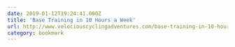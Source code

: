 ```yaml
---
date: 2019-01-12T19:24:41.000Z
title: 'Base Training in 10 Hours a Week'
url: http://www.velociouscyclingadventures.com/base-training-in-10-hours-a-week
category: bookmark
---
```

